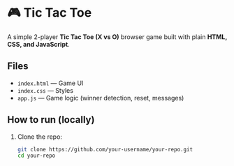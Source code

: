 # 🎮 Tic Tac Toe

A simple 2-player **Tic Tac Toe (X vs O)** browser game built with plain **HTML, CSS, and JavaScript**.

## Files
- `index.html` — Game UI
- `index.css` — Styles
- `app.js` — Game logic (winner detection, reset, messages)

## How to run (locally)
1. Clone the repo:
   ```bash
   git clone https://github.com/your-username/your-repo.git
   cd your-repo
